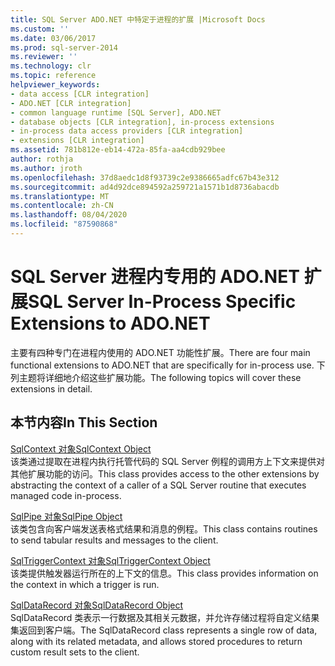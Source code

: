 ```yaml
---
title: SQL Server ADO.NET 中特定于进程的扩展 |Microsoft Docs
ms.custom: ''
ms.date: 03/06/2017
ms.prod: sql-server-2014
ms.reviewer: ''
ms.technology: clr
ms.topic: reference
helpviewer_keywords:
- data access [CLR integration]
- ADO.NET [CLR integration]
- common language runtime [SQL Server], ADO.NET
- database objects [CLR integration], in-process extensions
- in-process data access providers [CLR integration]
- extensions [CLR integration]
ms.assetid: 781b812e-eb14-472a-85fa-aa4cdb929bee
author: rothja
ms.author: jroth
ms.openlocfilehash: 37d8aedc1d8f93739c2e9386665adfc67b43e312
ms.sourcegitcommit: ad4d92dce894592a259721a1571b1d8736abacdb
ms.translationtype: MT
ms.contentlocale: zh-CN
ms.lasthandoff: 08/04/2020
ms.locfileid: "87590868"
---
```

# <a name="sql-server-in-process-specific-extensions-to-adonet"></a><span data-ttu-id="17843-102">SQL Server 进程内专用的 ADO.NET 扩展</span><span class="sxs-lookup"><span data-stu-id="17843-102">SQL Server In-Process Specific Extensions to ADO.NET</span></span>
  <span data-ttu-id="17843-103">主要有四种专门在进程内使用的 ADO.NET 功能性扩展。</span><span class="sxs-lookup"><span data-stu-id="17843-103">There are four main functional extensions to ADO.NET that are specifically for in-process use.</span></span> <span data-ttu-id="17843-104">下列主题将详细地介绍这些扩展功能。</span><span class="sxs-lookup"><span data-stu-id="17843-104">The following topics will cover these extensions in detail.</span></span>  
  
## <a name="in-this-section"></a><span data-ttu-id="17843-105">本节内容</span><span class="sxs-lookup"><span data-stu-id="17843-105">In This Section</span></span>  
 [<span data-ttu-id="17843-106">SqlContext 对象</span><span class="sxs-lookup"><span data-stu-id="17843-106">SqlContext Object</span></span>](sqlcontext-object.md)  
 <span data-ttu-id="17843-107">该类通过提取在进程内执行托管代码的 SQL Server 例程的调用方上下文来提供对其他扩展功能的访问。</span><span class="sxs-lookup"><span data-stu-id="17843-107">This class provides access to the other extensions by abstracting the context of a caller of a SQL Server routine that executes managed code in-process.</span></span>  
  
 [<span data-ttu-id="17843-108">SqlPipe 对象</span><span class="sxs-lookup"><span data-stu-id="17843-108">SqlPipe Object</span></span>](sqlpipe-object.md)  
 <span data-ttu-id="17843-109">该类包含向客户端发送表格式结果和消息的例程。</span><span class="sxs-lookup"><span data-stu-id="17843-109">This class contains routines to send tabular results and messages to the client.</span></span>  
  
 [<span data-ttu-id="17843-110">SqlTriggerContext 对象</span><span class="sxs-lookup"><span data-stu-id="17843-110">SqlTriggerContext Object</span></span>](sqltriggercontext-object.md)  
 <span data-ttu-id="17843-111">该类提供触发器运行所在的上下文的信息。</span><span class="sxs-lookup"><span data-stu-id="17843-111">This class provides information on the context in which a trigger is run.</span></span>  
  
 [<span data-ttu-id="17843-112">SqlDataRecord 对象</span><span class="sxs-lookup"><span data-stu-id="17843-112">SqlDataRecord Object</span></span>](sqldatarecord-object.md)  
 <span data-ttu-id="17843-113">SqlDataRecord 类表示一行数据及其相关元数据，并允许存储过程将自定义结果集返回到客户端。</span><span class="sxs-lookup"><span data-stu-id="17843-113">The SqlDataRecord class represents a single row of data, along with its related metadata, and allows stored procedures to return custom result sets to the client.</span></span>  
  
  
